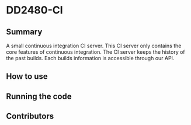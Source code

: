 # DD2480-CI
## Summary

A small continuous integration CI server. This CI server only contains the core features of continuous integration. The CI server keeps the history of the past builds. Each builds information is accessible through our API. 

## How to use

## Running the code

## Contributors

